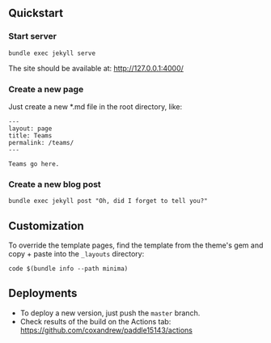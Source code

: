 ## Quickstart

### Start server

```
bundle exec jekyll serve
```

The site should be available at: http://127.0.0.1:4000/

### Create a new page

Just create a new *.md file in the root directory, like:

```
---
layout: page
title: Teams
permalink: /teams/
---

Teams go here.
```

### Create a new blog post

```
bundle exec jekyll post "Oh, did I forget to tell you?"
```

## Customization

To override the template pages, find the template from the theme's gem and copy + paste into the `_layouts` directory:
```
code $(bundle info --path minima)
```

## Deployments

* To deploy a new version, just push the `master` branch.
* Check results of the build on the Actions tab: https://github.com/coxandrew/paddle15143/actions

